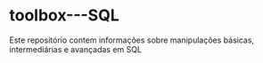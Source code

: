 # toolbox---SQL
Este repositório contem informações sobre manipulações básicas, intermediárias e avançadas em SQL
